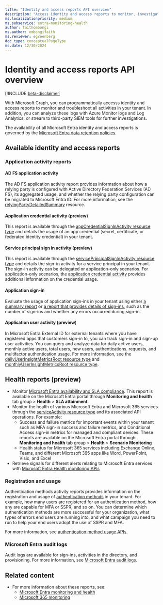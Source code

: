 ```yaml
---
title: "Identity and access reports API overview"
description: "Access identity and access reports to monitor, investigate, and troubleshoot all activities in your tenant."
ms.localizationpriority: medium
ms.subservice: entra-monitoring-health
author: faithombongi
ms.author: ombongifaith
ms.reviewer: egreenberg
doc_type: conceptualPageType
ms.date: 12/30/2024
---
```


# Identity and access reports API overview

[!INCLUDE [beta-disclaimer](../../includes/beta-disclaimer.md)]

With Microsoft Graph, you can programmatically accesss identity and access reports to monitor and troubleshoot all activities in your tenant. In addition, you can analyze these logs with Azure Monitor logs and Log Analytics, or stream to third-party SIEM tools for further investigations.

The availability of all Microsoft Entra identity and access reports is governed by the [Microsoft Entra data retention policies](/entra/identity/monitoring-health/reference-reports-data-retention#how-long-does-azure-ad-store-the-data).

## Available identity and access reports

### Application activity reports

#### AD FS application activity

The AD FS application activity report provides information about how a relying party is configured with Active Directory Federation Services (AD FS), its aggregated usage, and whether the relying party configuration can be migrated to Microsoft Entra ID. For more information, see the [relyingPartyDetailedSummary](/graph/api/resources/applicationsigninsummary) resource.

#### Application credential activity (preview)

This report is available through the [appCredentialSignInActivity resource type](/graph/api/resources/appcredentialsigninactivity) and details the usage of an app credential (secret, certificate, or federated identity credential) in your tenant.

#### Service principal sign in activity (preview)

This report is available through the [servicePrincipalSignInActivity resource type](/graph/api/resources/serviceprincipalsigninactivity) and details the sign-in activity for a service principal in your tenant. The sign-in activity can be delegated or application-only scenarios. For application-only scenarios, the [application credential activity](#application-credential-activity-preview) provides additional information on the credential usage.

#### Application sign-in

Evaluate the usage of application sign-ins in your tenant using either [a summary report](../resources/applicationsigninsummary.md) or [a report that provides details of sign-ins](../resources/applicationsignindetailedsummary.md), such as the number of sign-ins and whether any errors occurred during sign-in.

#### Application user activity (preview)

In Microsoft Entra External ID for external tenants where you have registered apps that customers sign-in to, you can track sign-in and sign-up user activities. You can query and analyze data for daily active users, monthly active users, total users, new users, authentications, requests, and multifactor authentication usage. For more information, see the [dailyUserInsightMetricsRoot resource type](/graph/api/resources/dailyuserinsightmetricsroot) and [monthlyUserInsightMetricsRoot resource type](/graph/api/resources/monthlyuserinsightmetricsroot).

## Health reports (preview)

- Monitor [Microsoft Entra availability and SLA compliance](../api/azureadauthentication-get.md). This report is available on the Microsoft Entra portal through **Monitoring and health** tab group > **Health** > **SLA attainment**
- Monitor the health of various Microsoft Entra and Microsoft 365 services through the [serviceActivity resource type](../resources/serviceactivity.md) and its associated API operations. For example:
  - Success and failure metrics for important events within your tenant such as MFA sign-in success and failure metrics, and Conditional Access sign-in metrics for managed and compliant devices. These reports are available on the Microsoft Entra portal through **Monitoring and health** tab group > **Health** > **Scenario Monitoring**
  - Health status for Microsoft 365 services including Exchange Online, Teams, and different Microsoft 365 apps like Word, PowerPoint, Visio, and Excel
-  Retrieve signals for different alerts relating to Microsoft Entra services with [Microsoft Entra Health monitoring APIs](../resources/healthmonitoring-overview.md)

### Registration and usage

Authentication methods activity reports provides information on the registration and usage of [authentication methods](../resources/authenticationmethods-overview.md) in your tenant. For example, how many users are registered for an authentication method, how any are capable for MFA or SSPR, and so on. You can determine which authentication methods are more successful for your organization, what types of errors end users are running into, and what campaign you need to run to help your end users adopt the use of SSPR and MFA.

For more information, see [authentication method usage APIs](../resources/authenticationmethods-usage-insights-overview.md).

### Microsoft Entra audit logs

Audit logs are available for sign-ins, activities in the directory, and provisioning. For more information, see [Microsoft Entra audit logs](../resources/azure-ad-auditlog-overview.md).

## Related content

- For more information about these reports, see:
  - [Microsoft Entra monitoring and health](/entra/identity/monitoring-health)
  - [Microsoft 365 monitoring](/microsoft-365/enterprise/microsoft-365-monitoring)
